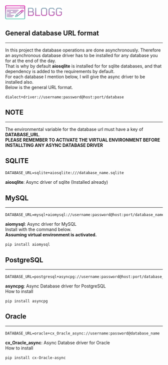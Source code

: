 ![BLOGG logo](../assets/blog_logo.png)
## General database URL format
- - -
In this project the database operations are done
asynchronously. Therefore an asynchronous database
driver has to be installed for any database you for 
at the end of the day.   
That is why by default **aiosqlite** is installed for
for sqlite databases, and that dependency is added to 
the requirements by default.   
For each database I mention below, I will give the async
driver to be installed also.  
Below is the general URL format.
```
dialect+driver://username:password@host:port/database
```
## NOTE
- - -
The environmental variable for the database url must have
a key of **DATABASE_URL**.   
**PLEASE REMEMBER TO ACTIVATE THE VIRTUAL ENVIRONMENT 
BEFORE INSTALLTING ANY ASYNC DATABASE DRIVER**

## SQLITE
```
DATABASE_URL=sqlite+aiosqlite:///database_name.sqlite
```
**aiosqlite**: Async driver of sqlite (Installed already)

## MySQL
- - -
```
DATABASE_URL=mysql+aiomysql://username:password@host:port/database_name
```
**aiomysql**: Async driver for MySQL   
Install with the command below.   
**Assuming virtual environment is activated.**
```
pip install aiomysql
```

## PostgreSQL
- - -
```
DATABASE_URL=postgresql+asyncpg://username:password@host:port/database_name
```
**asyncpg**: Async Database driver for PostgreSQL   
How to install
```
pip install asyncpg
```

## Oracle
- - -
```
DATABASE_URL=oracle+cx_Oracle_async://username:password@database_name
```
**cx_Oracle_async**: Async Databse driver for Oracle   
How to install
```
pip install cx-Oracle-async
```
